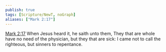 ```yaml
---
publish: true
tags: [Scripture/NewT, noGraph]
aliases: ["Mark 2:17"]
---
```

[Mark 2:17](https://churchofjesuschrist.org/study/scriptures/nt/mark/2?lang=eng&id=p17#p17) When Jesus heard it, he saith unto them, They that are whole have no need of the physician, but they that are sick: I came not to call the righteous, but sinners to repentance.
